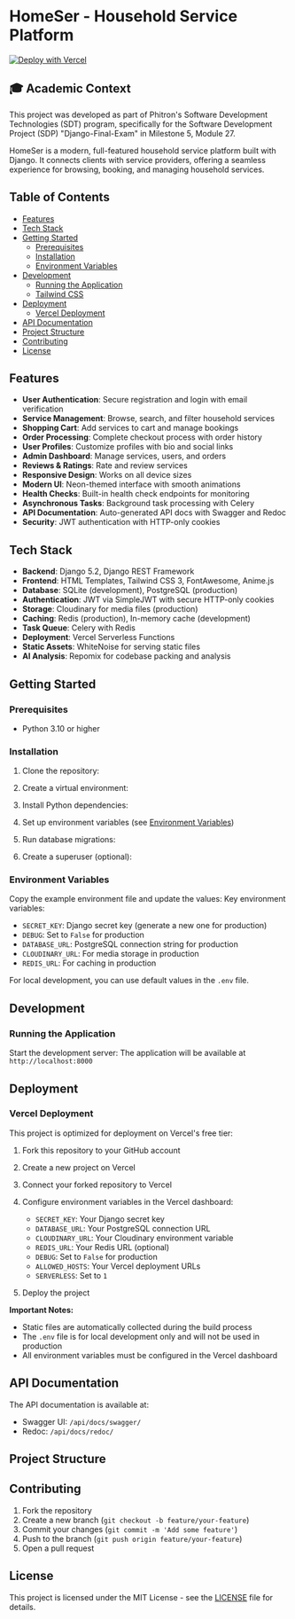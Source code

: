 # HomeSer - Household Service Platform

[![Deploy with Vercel](https://vercel.com/button)](https://vercel.com/new/clone?repository-url=https://github.com/your-username/HomeSer)

## 🎓 Academic Context

This project was developed as part of Phitron's Software Development Technologies (SDT) program, specifically for the Software Development Project (SDP) "Django-Final-Exam" in Milestone 5, Module 27.

HomeSer is a modern, full-featured household service platform built with Django. It connects clients with service providers, offering a seamless experience for browsing, booking, and managing household services.

## Table of Contents
- [Features](#features)
- [Tech Stack](#tech-stack)
- [Getting Started](#getting-started)
  - [Prerequisites](#prerequisites)
  - [Installation](#installation)
  - [Environment Variables](#environment-variables)
- [Development](#development)
  - [Running the Application](#running-the-application)
  - [Tailwind CSS](#tailwind-css)
- [Deployment](#deployment)
  - [Vercel Deployment](#vercel-deployment)
- [API Documentation](#api-documentation)
- [Project Structure](#project-structure)
- [Contributing](#contributing)
- [License](#license)

## Features

- **User Authentication**: Secure registration and login with email verification
- **Service Management**: Browse, search, and filter household services
- **Shopping Cart**: Add services to cart and manage bookings
- **Order Processing**: Complete checkout process with order history
- **User Profiles**: Customize profiles with bio and social links
- **Admin Dashboard**: Manage services, users, and orders
- **Reviews & Ratings**: Rate and review services
- **Responsive Design**: Works on all device sizes
- **Modern UI**: Neon-themed interface with smooth animations
- **Health Checks**: Built-in health check endpoints for monitoring
- **Asynchronous Tasks**: Background task processing with Celery
- **API Documentation**: Auto-generated API docs with Swagger and Redoc
- **Security**: JWT authentication with HTTP-only cookies

## Tech Stack

- **Backend**: Django 5.2, Django REST Framework
- **Frontend**: HTML Templates, Tailwind CSS 3, FontAwesome, Anime.js
- **Database**: SQLite (development), PostgreSQL (production)
- **Authentication**: JWT via SimpleJWT with secure HTTP-only cookies
- **Storage**: Cloudinary for media files (production)
- **Caching**: Redis (production), In-memory cache (development)
- **Task Queue**: Celery with Redis
- **Deployment**: Vercel Serverless Functions
- **Static Assets**: WhiteNoise for serving static files
- **AI Analysis**: Repomix for codebase packing and analysis

## Getting Started

### Prerequisites

- Python 3.10 or higher
### Installation

1. Clone the repository:
2. Create a virtual environment:
3. Install Python dependencies:
5. Set up environment variables (see [Environment Variables](#environment-variables))

6. Run database migrations:
7. Create a superuser (optional):
### Environment Variables

Copy the example environment file and update the values:
Key environment variables:
- `SECRET_KEY`: Django secret key (generate a new one for production)
- `DEBUG`: Set to `False` for production
- `DATABASE_URL`: PostgreSQL connection string for production
- `CLOUDINARY_URL`: For media storage in production
- `REDIS_URL`: For caching in production

For local development, you can use default values in the `.env` file.

## Development

### Running the Application

Start the development server:
The application will be available at `http://localhost:8000`

## Deployment

### Vercel Deployment

This project is optimized for deployment on Vercel's free tier:

1. Fork this repository to your GitHub account
2. Create a new project on Vercel
3. Connect your forked repository to Vercel
4. Configure environment variables in the Vercel dashboard:
   - `SECRET_KEY`: Your Django secret key
   - `DATABASE_URL`: Your PostgreSQL connection URL
   - `CLOUDINARY_URL`: Your Cloudinary environment variable
   - `REDIS_URL`: Your Redis URL (optional)
   - `DEBUG`: Set to `False` for production
   - `ALLOWED_HOSTS`: Your Vercel deployment URLs
   - `SERVERLESS`: Set to `1`

5. Deploy the project

**Important Notes:**
- Static files are automatically collected during the build process
- The `.env` file is for local development only and will not be used in production
- All environment variables must be configured in the Vercel dashboard

## API Documentation

The API documentation is available at:
- Swagger UI: `/api/docs/swagger/`
- Redoc: `/api/docs/redoc/`

## Project Structure

## Contributing

1. Fork the repository
2. Create a new branch (`git checkout -b feature/your-feature`)
3. Commit your changes (`git commit -m 'Add some feature'`)
4. Push to the branch (`git push origin feature/your-feature`)
5. Open a pull request

## License

This project is licensed under the MIT License - see the [LICENSE](LICENSE) file for details.
